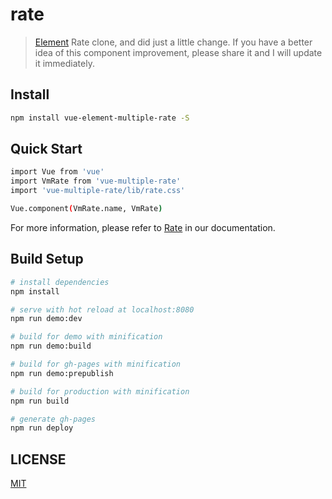 # rate

> [Element](https://github.com/ElemeFE/element) Rate clone, and did just a little change. If you have a better idea of this component improvement, please share it and I will update it immediately.

## Install

```bash
npm install vue-element-multiple-rate -S
```

## Quick Start

```bash
import Vue from 'vue'
import VmRate from 'vue-multiple-rate'
import 'vue-multiple-rate/lib/rate.css'

Vue.component(VmRate.name, VmRate)
```

For more information, please refer to [Rate](http://vue-element-multiple.github.io/rate) in our documentation.

## Build Setup

``` bash
# install dependencies
npm install

# serve with hot reload at localhost:8080
npm run demo:dev

# build for demo with minification
npm run demo:build

# build for gh-pages with minification
npm run demo:prepublish

# build for production with minification
npm run build

# generate gh-pages
npm run deploy
```

## LICENSE

[MIT](http://opensource.org/licenses/MIT)